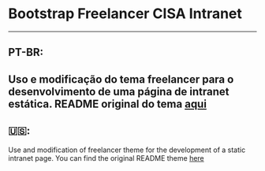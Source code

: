 # Bootstrap Freelancer CISA Intranet
---
## PT-BR:

Uso e modificação do tema freelancer para o desenvolvimento de uma página de intranet estática.
 README original do tema [aqui](ORIGINAL-README.md)
---
## :us::
Use and modification of freelancer theme for the development of a static intranet page.
 You can find the original README theme [here](ORIGINAL-README.md)
